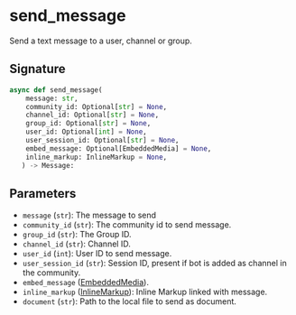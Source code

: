 # send_message

Send a text message to a user, channel or group.

## Signature

```python
async def send_message(
    message: str,
    community_id: Optional[str] = None,
    channel_id: Optional[str] = None,
    group_id: Optional[str] = None,
    user_id: Optional[int] = None,
    user_session_id: Optional[str] = None,
    embed_message: Optional[EmbeddedMedia] = None,
    inline_markup: InlineMarkup = None,
   ) -> Message:
```

## Parameters

- `message` (`str`): The message to send
- `community_id` (`str`): The community id to send message.
- `group_id` (`str`): The Group ID.
- `channel_id` (`str`): Channel ID.
- `user_id` (`int`): User ID to send message.
- `user_session_id` (`str`): Session ID, present if bot is added as channel in the community.
- `embed_message` ([EmbeddedMedia](../types/embedded_media.md)).
- `inline_markup` ([InlineMarkup](../types/inline_markup.md)): Inline Markup linked with message.
- `document` (`str`): Path to the local file to send as document.
